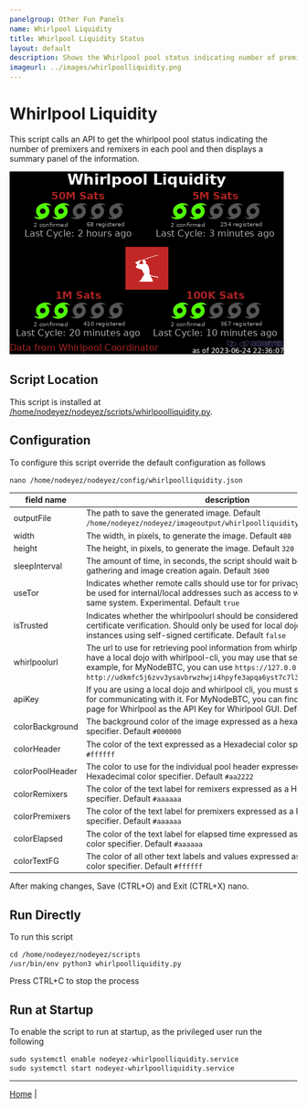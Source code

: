 ```yaml
---
panelgroup: Other Fun Panels
name: Whirlpool Liquidity
title: Whirlpool Liquidity Status
layout: default
description: Shows the Whirlpool pool status indicating number of premixers and remixers in each pool
imageurl: ../images/whirlpoolliquidity.png
---
```


# Whirlpool Liquidity

This script calls an API to get the whirlpool pool status indicating the number
of premixers and remixers in each pool and then displays a summary panel of
the information.

![sample whirlpool liquidity display](../images/whirlpoolliquidity.png)

## Script Location

This script is installed at
[/home/nodeyez/nodeyez/scripts/whirlpoolliquidity.py](../scripts/whirlpoolliquidity.py).

## Configuration

To configure this script override the default configuration as follows

```shell
nano /home/nodeyez/nodeyez/config/whirlpoolliquidity.json
```

| field name | description |
| --- | --- |
| outputFile | The path to save the generated image. Default `/home/nodeyez/nodeyez/imageoutput/whirlpoolliquidity.png` |
| width | The width, in pixels, to generate the image. Default `480` |
| height | The height, in pixels, to generate the image. Default `320` |
| sleepInterval | The amount of time, in seconds, the script should wait before data gathering and image creation again. Default `3600` |
| useTor | Indicates whether remote calls should use tor for privacy. This should not be used for internal/local addresses such as access to whirlpool cli on same system. Experimental. Default `true` |
| isTrusted | Indicates whether the whirlpoolurl should be considered trusted and skip certificate verification. Should only be used for local dojo and whirlpool cli instances using self-signed certificate. Default `false` |
| whirlpoolurl | The url to use for retrieving pool information from whirlpool instance. If you have a local dojo with whirlpool-cli, you may use that server here.  For example, for MyNodeBTC, you can use `https://127.0.0.1:8899`.  Default: `http://udkmfc5j6zvv3ysavbrwzhwji4hpyfe3apqa6yst7c7l32mygf65g4ad.onion` |
| apiKey | If you are using a local dojo and whirlpool cli, you must specify the apiKey for communicating with it.  For MyNodeBTC, you can find this on the info page for Whirlpool as the API Key for Whirlpool GUI. Default _none_ |
| colorBackground | The background color of the image expressed as a hexadecimal color specifier. Default `#000000` |
| colorHeader | The color of the text expressed as a Hexadecial color specifier. Default `#ffffff` |
| colorPoolHeader | The color to use for the individual pool header expressed as a Hexadecimal color specifier. Default `#aa2222` |
| colorRemixers | The color of the text label for remixers expressed as a Hexadecimal color specifier. Default `#aaaaaa` |
| colorPremixers | The color of the text label for premixers expressed as a Hexadecimal color specifier. Default `#aaaaaa` |
| colorElapsed | The color of the text label for elapsed time expressed as a Hexadecimal color specifier. Default `#aaaaaa` |
| colorTextFG | The color of all other text labels and values expressed as a Hexadecimal color specifier. Default `#ffffff` |

After making changes, Save (CTRL+O) and Exit (CTRL+X) nano.

## Run Directly

To run this script

```shell
cd /home/nodeyez/nodeyez/scripts
/usr/bin/env python3 whirlpoolliquidity.py
```

Press CTRL+C to stop the process

## Run at Startup

To enable the script to run at startup, as the privileged user run the following

```shell
sudo systemctl enable nodeyez-whirlpoolliquidity.service
sudo systemctl start nodeyez-whirlpoolliquidity.service
```


---

[Home](../) | 

